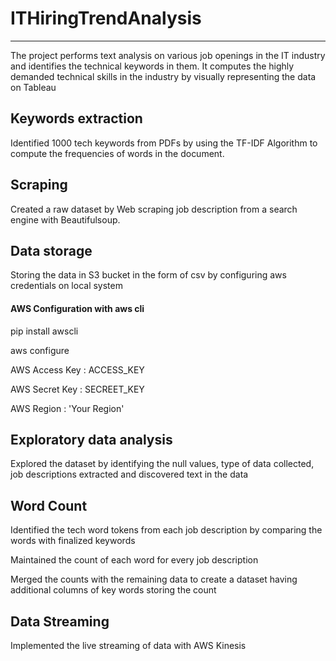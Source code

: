 # ITHiringTrendAnalysis
---------------------------------------------------

The project performs text analysis on various job openings in the IT industry and identifies the technical keywords in them. It computes the highly demanded technical skills in the industry by visually representing the data on Tableau

## Keywords extraction
Identified 1000 tech keywords from PDFs by using the TF-IDF Algorithm to compute the frequencies of words in the document.

## Scraping
Created a raw dataset by Web scraping job description from a search engine with Beautifulsoup.

## Data storage
Storing the data in S3 bucket in the form of csv by configuring aws credentials on local system

#### AWS Configuration with aws cli
pip install awscli

aws configure

AWS Access Key : ACCESS_KEY

AWS Secret Key : SECREET_KEY

AWS Region : 'Your Region'

## Exploratory data analysis
Explored the dataset by identifying the null values, type of data collected, job descriptions extracted and discovered text in the data

## Word Count
Identified the tech word tokens from each job description by comparing the words with finalized keywords

Maintained the count of each word for every job description

Merged the counts with the remaining data to create a dataset having additional columns of key words storing the count

## Data Streaming
Implemented the live streaming of data with AWS Kinesis


